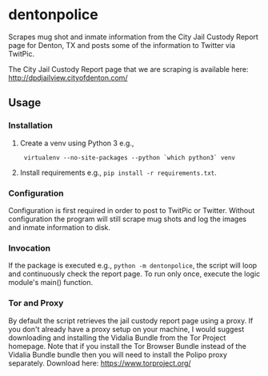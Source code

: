 dentonpolice
============

Scrapes mug shot and inmate information from the City Jail Custody
Report page for Denton, TX and posts some of the information to Twitter
via TwitPic.

The City Jail Custody Report page that we are scraping is available
here: <http://dpdjailview.cityofdenton.com/>

Usage
-----

### Installation

1. Create a venv using Python 3 e.g.,

        virtualenv --no-site-packages --python `which python3` venv

2. Install requirements e.g., `pip install -r requirements.txt`.

### Configuration

Configuration is first required in order to post to TwitPic or Twitter.
Without configuration the program will still scrape mug shots and log
the images and inmate information to disk.

### Invocation

If the package is executed e.g., `python -m dentonpolice`, the script
will loop and continuously check the report page. To run only once,
execute the logic module's main() function.

### Tor and Proxy

By default the script retrieves the jail custody report page using a
proxy. If you don't already have a proxy setup on your machine, I would
suggest downloading and installing the Vidalia Bundle from the Tor
Project homepage. Note that if you install the Tor Browser Bundle
instead of the Vidalia Bundle bundle then you will need to install the
Polipo proxy separately. Download here: <https://www.torproject.org/>
